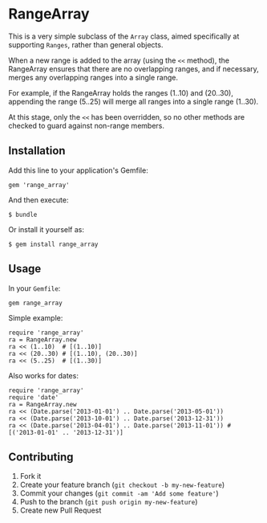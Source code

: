 # RangeArray

This is a very simple subclass of the `Array` class, aimed specifically at supporting `Ranges`, rather than general objects.

When a new range is added to the array (using the `<<` method), the RangeArray ensures that there are no overlapping ranges, and if necessary, merges any overlapping ranges into a single range.

For example, if the RangeArray holds the ranges (1..10) and (20..30), appending the range (5..25) will merge all ranges into a single range (1..30).

At this stage, only the `<<` has been overridden, so no other methods are checked to guard against non-range members.

## Installation

Add this line to your application's Gemfile:

    gem 'range_array'

And then execute:

    $ bundle

Or install it yourself as:

    $ gem install range_array

## Usage

In your `Gemfile`:

```gem range_array```

Simple example:

    require 'range_array'
    ra = RangeArray.new
    ra << (1..10)  # [(1..10)]
    ra << (20..30) # [(1..10), (20..30)]
    ra << (5..25)  # [(1..30)]

Also works for dates:

    require 'range_array'
    require 'date'
    ra = RangeArray.new
    ra << (Date.parse('2013-01-01') .. Date.parse('2013-05-01'))
    ra << (Date.parse('2013-10-01') .. Date.parse('2013-12-31'))
    ra << (Date.parse('2013-04-01') .. Date.parse('2013-11-01')) # [('2013-01-01' .. '2013-12-31')]

## Contributing

1. Fork it
2. Create your feature branch (`git checkout -b my-new-feature`)
3. Commit your changes (`git commit -am 'Add some feature'`)
4. Push to the branch (`git push origin my-new-feature`)
5. Create new Pull Request
